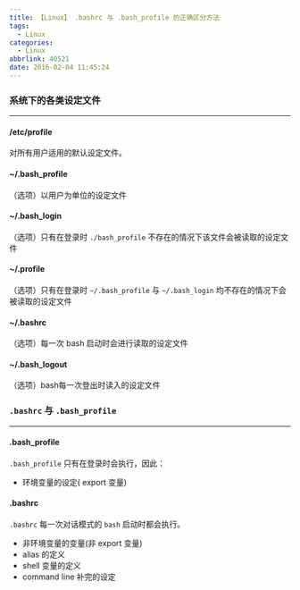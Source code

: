 ```yaml
---
title: 【Linux】 .bashrc 与 .bash_profile 的正确区分方法
tags:
  - Linux
categories:
  - Linux
abbrlink: 40521
date: 2016-02-04 11:45:24
---
```

### 系统下的各类设定文件
-----
#### /etc/profile

对所有用户适用的默认设定文件。

#### ~/.bash_profile

（选项）以用户为单位的设定文件

<!-- more -->

#### ~/.bash_login

（选项）只有在登录时 `./bash_profile` 不存在的情况下该文件会被读取的设定文件

#### ~/.profile

（选项）只有在登录时 `~/.bash_profile` 与 `~/.bash_login` 均不存在的情况下会被读取的设定文件

#### ~/.bashrc

（选项）每一次 bash 启动时会进行读取的设定文件

#### ~/.bash_logout

（选项）bash每一次登出时读入的设定文件

### `.bashrc` 与 `.bash_profile`
-----

#### .bash_profile

`.bash_profile` 只有在登录时会执行，因此：
- 环境变量的设定( export 变量)

#### .bashrc

`.bashrc` 每一次对话模式的 `bash` 启动时都会执行。
- 非环境变量的变量(非 export 变量)
- alias 的定义
- shell 变量的定义
- command line 补完的设定
